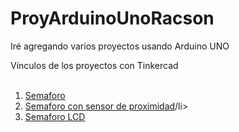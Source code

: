# ProyArduinoUnoRacson
Iré agregando varios proyectos usando Arduino UNO

Vínculos de los proyectos con Tinkercad<br><br>
<ol>
  <li><a href="https://www.tinkercad.com/things/2qkhJ5qVAfg?sharecode=YyvZ4U6i6TtfxYU4LSKIwWIElzwyhQwiMngpaW8OjtM" target="_blank">Semaforo</a></li>
  <li><a href="https://www.tinkercad.com/things/0nDOwaXe0E2?sharecode=KfZJDtOnDuBg56uKP-k_FiTJRXNBa4_NLekdu_zELXE" target="_blank">Semaforo con sensor de proximidad</a>/li>
  <li><a href="https://www.tinkercad.com/things/8JTOVv65YGO?sharecode=AhH5jyvvnGl97ttvmCtx2PyeWOciCuLsqBfz0pNewwo" target="_blank">Semaforo LCD</a></li>
</ol>

